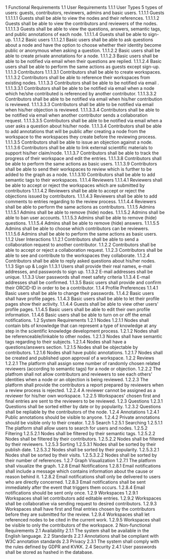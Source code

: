 1 Functional Requirements
1.1 User Requirements
1.1.1 User Types
5 types of users: guests, contributors, reviewers, admins and basic users.
1.1.1.1 Guests
1.1.1.1.1 Guests shall be able to view the nodes and their references.
1.1.1.1.2 Guests shall be able to view the contributors and reviewers of the nodes.
1.1.1.1.3 Guests shall be able to view the questions, answers, semantic tags, and public annotations of each node.
1.1.1.1.4 Guests shall be able to sign-up.
1.1.1.2 Basic users
1.1.1.2.1 Basic users shall be able to ask questions about a node and have the option to choose whether their identity become public or anonymous when asking a question.
1.1.1.2.2 Basic users shall be able to create private annotations for a node.
1.1.1.2.3 Basic users shall be able to be notified via email when their questions are replied.
1.1.1.2.4 Basic users shall be able to perform the same actions as guests except sign-up.
1.1.1.3 Contributors
1.1.1.3.1 Contributors shall be able to create workspaces.
1.1.1.3.2 Contributors shall be able to reference their workspaces from existing nodes.
1.1.1.3.3 Contributors shall be able to be notified via email .
1.1.1.3.3.1 Contributors shall be able to be notified via email when a node which he/she contributed is referenced by another contributor.
1.1.1.3.3.2 Contributors shall be able to be notified via email when his/her contribution is reviewed.
1.1.1.3.3.3 Contributors shall be able to be notified via email when his/her objection is reviewed.
1.1.1.3.3.4 Contributors shall be able to be notified via email when another contributor sends a collaboration request.
1.1.1.3.3.5 Contributors shall be able to be notified via email when a user asks a question about his/her node.
1.1.1.3.4 Contributors shall be able to add annotations that will be public after creating a node from the workspace to the workspaces they create before the reviewing process.
1.1.1.3.5 Contributors shall be able to issue an objection against a node.
1.1.1.3.6 Contributors shall be able to link external scientific materials to support his/her claim/node.
1.1.1.3.7 Contributors shall be able to track the progress of their workspace and edit the entries.
1.1.1.3.8 Contributors shall be able to perform the same actions as basic users.
1.1.1.3.9 Contributors shall be able to send their workspaces to review which is further to be added to the graph as a node.
1.1.1.3.10 Contributors shall be able to add semantic tags to their workspaces.
1.1.1.4 Reviewers
1.1.1.4.1 Reviewers shall be able to accept or reject the workspaces which are submitted by contributors
1.1.1.4.2 Reviewers shall be able to accept or reject the objections issued by contributors.
1.1.1.4.3 Reviewers shall be able to add comments to entries regarding to the review process.
1.1.1.4.4 Reviewers shall be able to perform the same actions as contributors.
1.1.1.5 Admins
1.1.1.5.1 Admins shall be able to remove (hide) nodes.
1.1.1.5.2 Admins shall be able to ban user accounts.
1.1.1.5.3 Admins shall be able to remove (hide) questions.
1.1.1.5.4 Admins shall be able to remove (hide) answers.
1.1.1.5.5 Admins shall be able to choose which contributors can be reviewers.
1.1.1.5.6 Admins shall be able to  perform the same actions as basic users.
1.1.2 User Interactions
1.1.2.1 Contributors shall be able to send a collaboration request to another contributor.
1.1.2.2 Contributors shall be able to accept or reject a collaboration request.
1.1.2.3 Contributors shall be able to see and contribute to the workspaces they collaborate.
1.1.2.4 Contributors shall be able to reply asked questions about his/her nodes.
1.1.3 Sign up & Login
1.1.3.1 Users shall provide their real names, e-mail addresses, and passwords to sign up.
1.1.3.2 E-mail addresses shall be unique.
1.1.3.3 User passwords shall meet safety criteria
1.1.3.4 E-mail addresses shall be confirmed.
1.1.3.5 Basic users shall provide and confirm their ORCID-ID in order to be a contributor.
1.1.4 Profile Preferences
1.1.4.1 Basic users shall be able to change their passwords.
1.1.4.2 Basic users shall have profile pages.
1.1.4.3 Basic users shall be able to let their profile pages show their activity.
1.1.4.4 Guests shall be able to view other users' profile pages.
1.1.4.5 Basic users shall be able to edit their own profile information.
1.1.4.6 Basic users shall be able to turn on or off the email notifications.
1.2 System Requirements
1.2.1 Nodes
1.2.1.1 Nodes shall contain bits of knowledge that can represent a type of knowledge at any step in the scientific knowledge development process.
1.2.1.2 Nodes shall be referenceable/linkable to other nodes.
1.2.1.3 Nodes shall have semantic tags regarding to their subjects.
1.2.1.4 Nodes shall have a questions/answers section.
1.2.1.5 Nodes shall be objectable by contributors.
1.2.1.6 Nodes shall have public annotations.
1.2.1.7 Nodes shall be created and published upon approval of a workspace.
1.2.2 Reviews
1.2.2.1 The platform shall assign some number of randomly chosen related reviewers (according to semantic tags) for a node or objection.
1.2.2.2 The platfrom shall not allow contributors and reviewers to see each others' identities when a node or an objection is being reviewed.
1.2.2.3 The platform shall provide the contributors a report prepared by reviewers when a review process is rejected.
1.2.2.4 A reviewer cannot be assigned as a reviewer for his/her own workspace.
1.2.2.5 Workspaces' chosen first and final entries are sent to the reviewers to be reviewed.
1.2.3 Questions
1.2.3.1 Questions shall be sorted either by date or by popularity.
1.2.3.2 Questions shall be repliable by the contributors of the node.
1.2.4 Annotations
1.2.4.1 Public annotations should be visible to anyone.
1.2.4.2 Private annotations should be visible only to their creator.
1.2.5 Search
1.2.5.1 Searching
1.2.5.1.1 The platform shall allow users to search for users and nodes.
1.2.5.2 Filtering
1.2.5.2.1 Nodes shall be filtered by their semantic tags.
1.2.5.2.2 Nodes shall be filtered by their contributors.
1.2.5.2.2 Nodes shall be filtered by their reviewers.
1.2.5.3 Sorting
1.2.5.3.1 Nodes shall be sorted by their publish date.
1.2.5.3.2 Nodes shall be sorted by their popularity.
1.2.5.3.2.1 Nodes shall be sorted by their visits.
1.2.5.3.2.2 Nodes shall be sorted by their number of references.
1.2.7 Graph Visualization
1.2.7.1 The platform shall visualize the graph.
1.2.8 Email Notifications
1.2.8.1 Email notifications shall include a message which contains information about the cause or reason behind it.
1.2.8.2 Email notifications shall only be delivered to users who are directly concerned.
1.2.8.3 Email notifications shall be sent immediately after the event that triggers them occurs.
1.2.8.4 Email notifications should be sent only once.
1.2.9 Workspaces
1.2.9.1 Workspaces shall let contributors add editable entries.
1.2.9.2 Workspaces shall be collaborative via sending request to desired contributors.
1.2.9.3 Workspaces shall have first and final entries chosen by the contributors before they are submitted for the review.
1.2.9.4 Workspaces shall let referenced nodes to be cited in the current work.
1.2.9.5 Workspaces shall be visible to only the contributors of the workspace.
2 Non-functional Requirements
2.1 Availability
2.1.1 The system shall be available in the English language.
2.2 Standards
2.2.1 Annotations shall be compliant with W3C annotation standards
2.3 Privacy
2.3.1 The system shall comply with the rules defined by GDPR and KVKK.
2.4 Security
2.4.1 User passwords shall be stored as hashed in the database.
